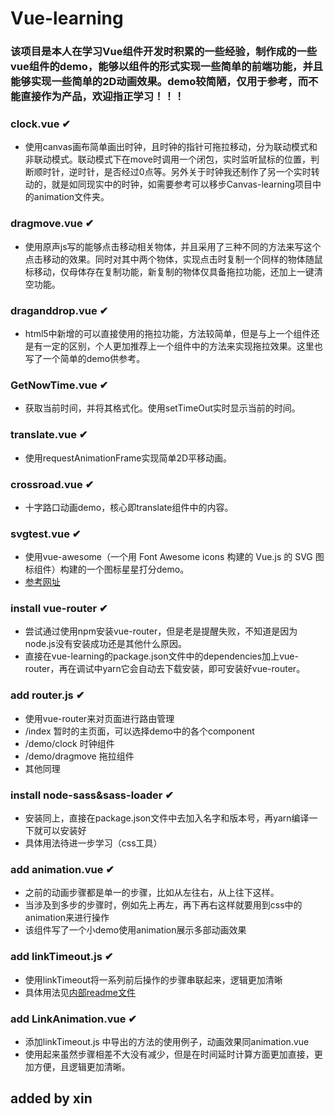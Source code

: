 # Vue-learning

### 该项目是本人在学习Vue组件开发时积累的一些经验，制作成的一些vue组件的demo，能够以组件的形式实现一些简单的前端功能，并且能够实现一些简单的2D动画效果。demo较简陋，仅用于参考，而不能直接作为产品，欢迎指正学习！！！

### clock.vue ✔
* 使用canvas画布简单画出时钟，且时钟的指针可拖拉移动，分为联动模式和非联动模式。联动模式下在move时调用一个闭包，实时监听鼠标的位置，判断顺时针，逆时针，是否经过0点等。另外关于时钟我还制作了另一个实时转动的，就是如同现实中的时钟，如需要参考可以移步Canvas-learning项目中的animation文件夹。

### dragmove.vue ✔
* 使用原声js写的能够点击移动相关物体，并且采用了三种不同的方法来写这个点击移动的效果。同时对其中两个物体，实现点击时复制一个同样的物体随鼠标移动，仅母体存在复制功能，新复制的物体仅具备拖拉功能，还加上一键清空功能。

### draganddrop.vue ✔
* html5中新增的可以直接使用的拖拉功能，方法较简单，但是与上一个组件还是有一定的区别，个人更加推荐上一个组件中的方法来实现拖拉效果。这里也写了一个简单的demo供参考。

### GetNowTime.vue ✔
* 获取当前时间，并将其格式化。使用setTimeOut实时显示当前的时间。

### translate.vue ✔
* 使用requestAnimationFrame实现简单2D平移动画。

### crossroad.vue ✔
* 十字路口动画demo，核心即translate组件中的内容。

### svgtest.vue ✔
* 使用vue-awesome（一个用 Font Awesome icons 构建的 Vue.js 的 SVG 图标组件）构建的一个图标星星打分demo。
* [参考网址](https://www.oschina.net/translate/build-your-first-vue-js-component?lang=chs&p=1)

### install vue-router ✔
* 尝试通过使用npm安装vue-router，但是老是提醒失败，不知道是因为node.js没有安装成功还是其他什么原因。
* 直接在vue-learning的package.json文件中的dependencies加上vue-router，再在调试中yarn它会自动去下载安装，即可安装好vue-router。

### add router.js ✔
* 使用vue-router来对页面进行路由管理
* /index 暂时的主页面，可以选择demo中的各个component
* /demo/clock 时钟组件
* /demo/dragmove 拖拉组件
* 其他同理

### install node-sass&sass-loader ✔
* 安装同上，直接在package.json文件中去加入名字和版本号，再yarn编译一下就可以安装好
* 具体用法待进一步学习（css工具）

### add animation.vue ✔
* 之前的动画步骤都是单一的步骤，比如从左往右，从上往下这样。
* 当涉及到多步的步骤时，例如先上再左，再下再右这样就要用到css中的animation来进行操作
* 该组件写了一个小demo使用animation展示多部动画效果

### add linkTimeout.js ✔
* 使用linkTimeout将一系列前后操作的步骤串联起来，逻辑更加清晰
* 具体用法见[内部readme文件](https://github.com/cqkkkk/Vue-learning/tree/master/vue-learning)

### add LinkAnimation.vue ✔
* 添加linkTimeout.js 中导出的方法的使用例子，动画效果同animation.vue
* 使用起来虽然步骤相差不大没有减少，但是在时间延时计算方面更加直接，更加方便，且逻辑更加清晰。

## added by xin
